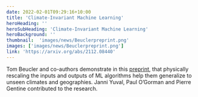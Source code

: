 ```yaml
---
date: 2022-02-01T09:29:16+10:00
title: 'Climate-Invariant Machine Learning'
heroHeading: ''
heroSubHeading: 'Climate-Invariant Machine Learning'
heroBackground: ''
thumbnail:  'images/news/Beuclerpreprint.png'
images: ['images/news/Beuclerpreprint.png']
link: 'https://arxiv.org/abs/2112.08440'
---
```


Tom Beucler and co-authors demonstrate in this [preprint](https://arxiv.org/abs/2112.08440), that physically rescaling the inputs and outputs of ML algorithms help them generalize to unseen climates and geographies. Janni Yuval, Paul O’Gorman and Pierre Gentine contributed to the research.
